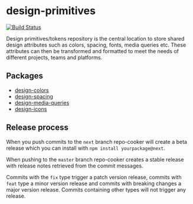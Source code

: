 # design-primitives

[![Build Status](https://dev.azure.com/powelcomponentregistry/powelcomponentregistry/_apis/build/status/PowelAS.design-primitives?branchName=master)](https://dev.azure.com/powelcomponentregistry/powelcomponentregistry/_build/latest?definitionId=3&branchName=master)

Design primitives/tokens repository is the central location to store shared design attributes such as colors, spacing, fonts, media queries etc. These attributes can then be transformed and formatted to meet the needs of different projects, teams and platforms.

## Packages

- [design-colors](https://github.com/PowelAS/design-primitives/tree/master/packages/%40powel/design-colors)
- [design-spacing](https://github.com/PowelAS/design-primitives/tree/master/packages/%40powel/design-spacing)
- [design-media-queries](https://github.com/PowelAS/design-primitives/tree/master/packages/%40powel/design-media-queries)
- [design-icons](https://github.com/PowelAS/design-primitives/tree/master/packages/%40powel/design-icons)

## Release process

When you push commits to the `next` branch repo-cooker will create a beta release which you can install with `npm install yourpackage@next`.

When pushing to the `master` branch repo-cooker creates a stable release with release notes retrieved from the commit messages.

Commits with the `fix` type trigger a patch version release, commits with `feat` type a minor version release and commits with breaking changes a major version release. Commits containing other types will not trigger any release.
